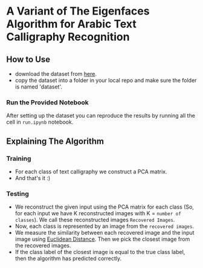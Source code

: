 # A Variant of The Eigenfaces Algorithm for Arabic Text Calligraphy Recognition

## How to Use

- download the dataset from [here](https://drive.google.com/file/d/1WNFYiAHcCemTZtdsjbTWVh9_WgZSzlbx/view?usp=sharing).
- copy the dataset into a folder in your local repo and make sure the folder is named 'dataset'.

### Run the Provided Notebook

After setting up the dataset you can reproduce the results by running all the cell in `run.ipynb` notebook.

## Explaining The Algorithm

### Training

- For each class of text calligraphy we construct a PCA matrix.
- And that's it :)

### Testing

- We reconstruct the given input using the PCA matrix for each class (So, for each input we have K reconstructed images with K = `number of classes`). We call these reconstructed images `Recovered Images`.
- Now, each class is represented by an image from the `recovered images`.
- We measure the similarity between each recovered image and the input image using [Euclidean Distance](https://en.wikipedia.org/wiki/Euclidean_distance). Then we pick the closest image from the recovered images.
- If the class label of the closest image is equal to the true class label, then the algorithm has predicted correctly.
